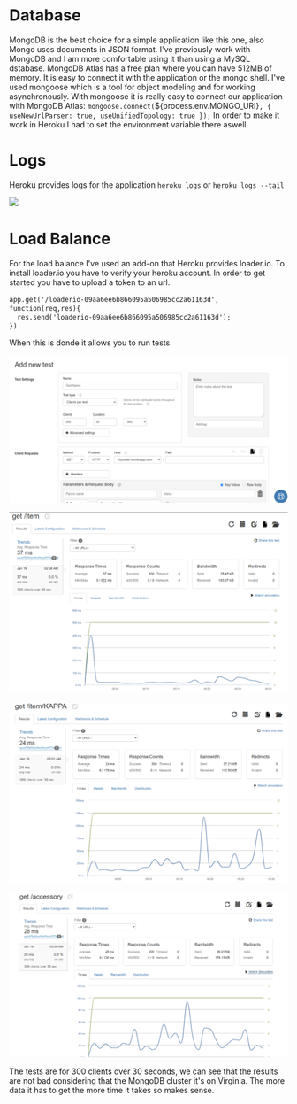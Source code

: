 # Database

MongoDB is the best choice for a simple application like this one, also Mongo uses documents in JSON format.
I've previously work with MongoDB and I am more comfortable using it than using a MySQL dstabase.
MongoDB Atlas has a free plan where you can have 512MB of memory.
It is easy to connect it with the application or the mongo shell.
I've used mongoose which is a tool for object modeling and for working asynchronously.
With mongoose it is really easy to connect our application with MongoDB Atlas: `mongoose.connect(`${process.env.MONGO_URI}`, { useNewUrlParser: true, useUnifiedTopology: true });`
In order to make it work in Heroku I had to set the environment variable there aswell.


# Logs

Heroku provides logs for the application `heroku logs` or `heroku logs --tail`

![](./img/logs)

# Load Balance

For the load balance I've used an add-on that Heroku provides loader.io. To install loader.io you have to verify your heroku account. In order to get started you have to upload a token to an url.

```
app.get('/loaderio-09aa6ee6b866095a506985cc2a61163d', function(req,res){
  res.send('loaderio-09aa6ee6b866095a506985cc2a61163d');
})

```
When this is donde it allows you to run tests.

![](./img/loaderio.png)

![](./img/lt1.png)

![](./img/lt2.png)

![](./img/lt3.png)

The tests are for 300 clients over 30 seconds, we can see that the results are not bad considering that the MongoDB cluster it's on Virginia. The more data it has to get the more time it takes so makes sense.
